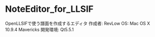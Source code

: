 # NoteEditor_for_LLSIF
OpenLLSIFで使う譜面を作成するエディタ
作成者: RevLow
OS: Mac OS X 10.9.4 Mavericks
開発環境: Qt5.5.1
